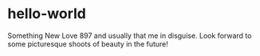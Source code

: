 # hello-world
Something New
Love 897 and usually that me in disguise. Look forward to some picturesque shoots of beauty in the future!
